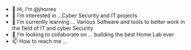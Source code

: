 - 👋 Hi, I’m @jhorres
- 👀 I’m interested in ...Cyber Security and IT projects
- 🌱 I’m currently learning ... Various Software and tools to better work in the field of IT and cyber Security
- 💞️ I’m looking to collaborate on ... building the best Home Lab ever
- 📫 How to reach me ...

<!---
jhorres/jhorres is a ✨ special ✨ repository because its `README.md` (this file) appears on your GitHub profile.
You can click the Preview link to take a look at your changes.
--->

